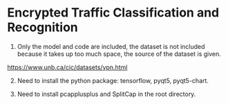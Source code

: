 # Encrypted Traffic Classification and Recognition

1. Only the model and code are included, the dataset is not included because it takes up too much space, the source of the dataset is given.

https://www.unb.ca/cic/datasets/vpn.html

2. Need to install the python package: tensorflow, pyqt5, pyqt5-chart.

3. Need to install pcapplusplus and SplitCap in the root directory.
